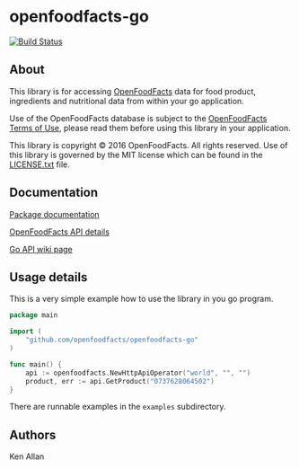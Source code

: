 # openfoodfacts-go

[![Build Status](https://travis-ci.org/openfoodfacts/openfoodfacts-go.svg?branch=master)](https://travis-ci.org/openfoodfacts/openfoodfacts-go)

## About

This library is for accessing [OpenFoodFacts](http://world.openfoodfacts.org/) data for food product, ingredients and nutritional data from within your go application.

Use of the OpenFoodFacts database is subject to the [OpenFoodFacts Terms of Use](http://world.openfoodfacts.org/terms-of-use), please read them before using this library in your application.

This library is copyright © 2016 OpenFoodFacts. All rights reserved. Use of this library is governed by the MIT license which can be found in the [LICENSE.txt](LICENSE.txt) file.

## Documentation

[Package documentation](https://godoc.org/github.com/openfoodfacts/openfoodfacts-go)

[OpenFoodFacts API details](http://en.wiki.openfoodfacts.org/Project:API)

[Go API wiki page](http://en.wiki.openfoodfacts.org/API/Go)

## Usage details

This is a very simple example how to use the library in you go program.

~~~go
package main

import (
	"github.com/openfoodfacts/openfoodfacts-go"
)

func main() {
	api := openfoodfacts.NewHttpApiOperator("world", "", "")
	product, err := api.GetProduct("0737628064502")
}

~~~

There are runnable examples in the `examples` subdirectory.

## Authors
Ken Allan
